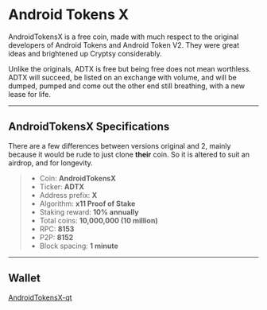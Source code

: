 

Android Tokens X
===================


AndroidTokensX is a free coin, made with much respect to the original developers of Android Tokens and Android Token V2.  They were great ideas and brightened up Cryptsy considerably.

Unlike the originals, ADTX is free but being free does not mean worthless. ADTX will succeed, be listed on an exchange with volume, and will be dumped, pumped and come out the other end still breathing, with a  new lease for life.

----------


AndroidTokensX Specifications
-------------
There are a few differences between versions original  and 2, mainly because it would be rude to just clone **their** coin. So it is altered to suit an airdrop, and for longevity.

> - Coin: **AndroidTokensX**
> - Ticker: **ADTX**
> - Address prefix: **X**
> - Algorithm: **x11 Proof of Stake**
> - Staking reward: **10% annually**
> - Total coins:  **10,000,000 (10 million)**
> - RPC: **8153**
> - P2P: **8152**
> - Block spacing: **1 minute**
> 

----------

Wallet
-------------

[AndroidTokensX-qt](https://bitbucket.org/TRUMPINSANE)

